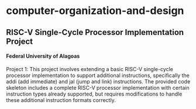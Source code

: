 # computer-organization-and-design
## RISC-V Single-Cycle Processor Implementation Project
#### Federal University of Alagoas

Project 1:
This project involves extending a basic RISC-V single-cycle processor implementation to support additional instructions, specifically the addi (add immediate) and jal (jump and link) instructions. The provided code skeleton includes a complete RISC-V processor implementation with certain instruction types already supported, but requires modifications to handle these additional instruction formats correctly.
